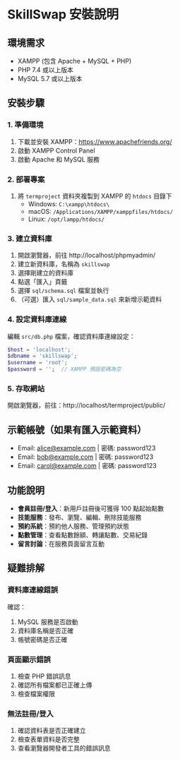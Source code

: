 # SkillSwap 安裝說明

## 環境需求
- XAMPP (包含 Apache + MySQL + PHP)
- PHP 7.4 或以上版本
- MySQL 5.7 或以上版本

## 安裝步驟

### 1. 準備環境
1. 下載並安裝 XAMPP：https://www.apachefriends.org/
2. 啟動 XAMPP Control Panel
3. 啟動 Apache 和 MySQL 服務

### 2. 部署專案
1. 將 `termproject` 資料夾複製到 XAMPP 的 `htdocs` 目錄下
   - Windows: `C:\xampp\htdocs\`
   - macOS: `/Applications/XAMPP/xamppfiles/htdocs/`
   - Linux: `/opt/lampp/htdocs/`

### 3. 建立資料庫
1. 開啟瀏覽器，前往 http://localhost/phpmyadmin/
2. 建立新資料庫，名稱為 `skillswap`
3. 選擇剛建立的資料庫
4. 點選「匯入」頁籤
5. 選擇 `sql/schema.sql` 檔案並執行
6. （可選）匯入 `sql/sample_data.sql` 來新增示範資料

### 4. 設定資料庫連線
編輯 `src/db.php` 檔案，確認資料庫連線設定：
```php
$host = 'localhost';
$dbname = 'skillswap';
$username = 'root';
$password = '';  // XAMPP 預設密碼為空
```

### 5. 存取網站
開啟瀏覽器，前往：http://localhost/termproject/public/

## 示範帳號（如果有匯入示範資料）
- Email: alice@example.com | 密碼: password123
- Email: bob@example.com | 密碼: password123
- Email: carol@example.com | 密碼: password123

## 功能說明
- **會員註冊/登入**：新用戶註冊後可獲得 100 點起始點數
- **技能服務**：發布、瀏覽、編輯、刪除技能服務
- **預約系統**：預約他人服務、管理預約狀態
- **點數管理**：查看點數餘額、轉讓點數、交易紀錄
- **留言討論**：在服務頁面留言互動

## 疑難排解

### 資料庫連線錯誤
確認：
1. MySQL 服務是否啟動
2. 資料庫名稱是否正確
3. 帳號密碼是否正確

### 頁面顯示錯誤
1. 檢查 PHP 錯誤訊息
2. 確認所有檔案都已正確上傳
3. 檢查檔案權限

### 無法註冊/登入
1. 確認資料表是否正確建立
2. 檢查表單資料是否完整
3. 查看瀏覽器開發者工具的錯誤訊息
